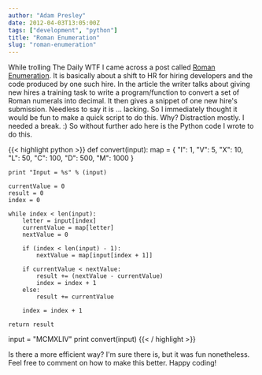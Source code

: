 ```yaml
---
author: "Adam Presley"
date: 2012-04-03T13:05:00Z
tags: ["development", "python"]
title: "Roman Enumeration"
slug: "roman-enumeration"
---
```


While trolling The Daily WTF I came across a post called [Roman
Enumeration](http://thedailywtf.com/Articles/Roman-Enumeration.aspx). It is basically
about a shift to HR for hiring developers and the code produced by one such hire. In the article the
writer talks about giving new hires a training task to write a
program/function to convert a set of Roman numerals into decimal. It
then gives a snippet of one new hire's submission. Needless to say it is
... lacking. So I immediately thought it would be fun to make a quick
script to do this. Why? Distraction mostly. I needed a break. :) So
without further ado here is the Python code I wrote to do this.

{{< highlight python >}}
def convert(input):
    map = {
        "I": 1,
        "V": 5,
        "X": 10,
        "L": 50,
        "C": 100,
        "D": 500,
        "M": 1000
    }

    print "Input = %s" % (input)

    currentValue = 0
    result = 0
    index = 0

    while index < len(input):
        letter = input[index]
        currentValue = map[letter]
        nextValue = 0

        if (index < len(input) - 1):
            nextValue = map[input[index + 1]]

        if currentValue < nextValue:
            result += (nextValue - currentValue)
            index = index + 1
        else:
            result += currentValue

        index = index + 1

    return result

input = "MCMXLIV"
print convert(input)
{{< / highlight >}}

Is there a more efficient way? I'm sure there is, but it was fun
nonetheless. Feel free to comment on how to make this better. Happy
coding!

